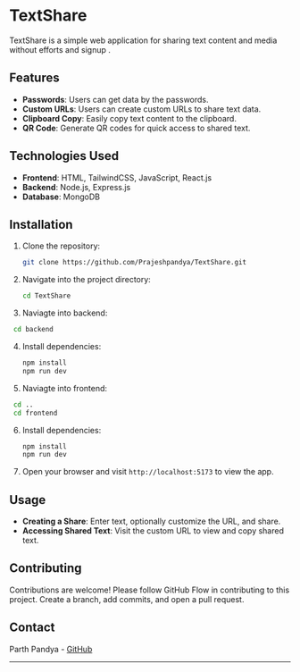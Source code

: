 
# TextShare

TextShare is a simple web application for sharing text content and media without efforts and signup .

## Features
- **Passwords**: Users can get data by the passwords.
- **Custom URLs**: Users can create custom URLs to share text data.
- **Clipboard Copy**: Easily copy text content to the clipboard.
- **QR Code**: Generate QR codes for quick access to shared text.

## Technologies Used

- **Frontend**: HTML, TailwindCSS, JavaScript, React.js
- **Backend**: Node.js, Express.js
- **Database**: MongoDB

## Installation

1. Clone the repository:

   ```bash
   git clone https://github.com/Prajeshpandya/TextShare.git
   ```

2. Navigate into the project directory:

   ```bash
   cd TextShare
   ```
3. Naviagte into backend: 
  ```bash
   cd backend
   ```

4. Install dependencies:

   ```bash
   npm install
   npm run dev
   ```

5. Naviagte into frontend: 
  ```bash
   cd ..
   cd frontend
   ```

6. Install dependencies:

   ```bash
   npm install
   npm run dev
   ```

7. Open your browser and visit `http://localhost:5173` to view the app.

## Usage

- **Creating a Share**: Enter text, optionally customize the URL, and share.
- **Accessing Shared Text**: Visit the custom URL to view and copy shared text.

## Contributing

Contributions are welcome! Please follow GitHub Flow in contributing to this project. Create a branch, add commits, and open a pull request.

## Contact

Parth Pandya - [GitHub](https://github.com/Prajeshpandya)

---
